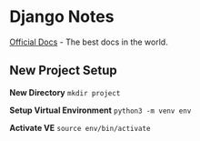 # Django Notes

[Official Docs](https://docs.djangoproject.com/en/2.0/) - The best docs in the world.

## New Project Setup

**New Directory**
`mkdir project`

**Setup Virtual Environment**
`python3 -m venv env`

**Activate VE**
`source env/bin/activate`